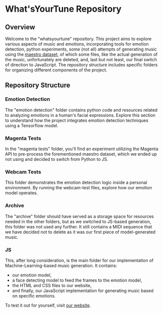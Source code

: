 ﻿# What'sYourTune Repository
## Overview
Welcome to the "whatsyourtune" repository. This project aims to explore various aspects of music and emotions, incorporating tools for emotion detection, python experiments, some (not all) attempts of generating music using the [maestro dataset](https://magenta.tensorflow.org/datasets/maestro), of which some files, like the actual generation of the music, unfortunately are deleted, and, last but not least, our final switch of direction to JavaScript. The repository structure includes specific folders for organizing different components of the project.
## Repository Structure
### Emotion Detection
The "emotion detection" folder contains python code and resources related to analyzing emotions in a human's facial expressions. Explore this section to understand how the project integrates emotion detection techniques using a Tensorflow model.
### Magenta Tests
In the "magenta tests" folder, you'll find an experiment utilizing the Magenta API to pre-process the forementioned maestro dataset, which we ended up not using and decided to switch from Python to JS.
### Webcam Tests
This folder demonstrates the emotion detection logic inside a personal environment. By running the webcam-test files, explore how our emotion model operates.
### Archive
The "archive" folder should have served as a storage space for resources needed in the other folders, but as we switched to JS-based generation, this folder was not used any further. It still contains a MIDI sequence that we have decided not to delete as it was our first piece of model-generated music.
### JS
This, after long consideration, is the main folder for our implementation of Machine-Learning-based music generation. It contains:
- our emotion model, 
- a face detecting model to feed the frames to the emotion model,
- the HTML and CSS files to our website,
- and finally, our JavaScript implementation for generating music based on specific emotions.

To test it out for yourself, visit [our website](https://whatsyourtune.com/).
	
